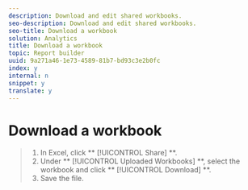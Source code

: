 ```yaml
---
description: Download and edit shared workbooks.
seo-description: Download and edit shared workbooks.
seo-title: Download a workbook
solution: Analytics
title: Download a workbook
topic: Report builder
uuid: 9a271a46-1e73-4589-81b7-bd93c3e2b0fc
index: y
internal: n
snippet: y
translate: y
---
```


# Download a workbook


>1. In Excel, click ** [!UICONTROL  Share] **.
>1. Under ** [!UICONTROL  Uploaded Workbooks] **, select the workbook and click ** [!UICONTROL  Download] **.
>1. Save the file.
